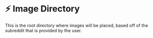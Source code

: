 # :zap: Image Directory

This is the root directory where images will be placed, based off of the subreddit that is provided by the user. 
